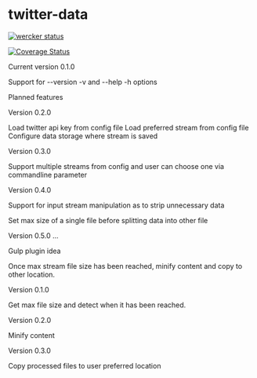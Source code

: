 twitter-data
============
[![wercker status](https://app.wercker.com/status/f01ac315298003f64b90b810b1157786/s "wercker status")](https://app.wercker.com/project/bykey/f01ac315298003f64b90b810b1157786)

[![Coverage Status](https://coveralls.io/repos/mpiivonen/twitter-data/badge.png?branch=master)](https://coveralls.io/r/mpiivonen/twitter-data?branch=master)

Current version 0.1.0

Support for --version -v and --help -h options

Planned features

Version 0.2.0

Load twitter api key from config file
Load preferred stream from config file
Configure data storage where stream is saved

Version 0.3.0

Support multiple streams from config
and user can choose one via commandline parameter

Version 0.4.0

Support for input stream manipulation as
to strip unnecessary data

Set max size of a single file before splitting
data into other file

Version 0.5.0
...

Gulp plugin idea

Once max stream file size has been reached,
minify content and copy to other location.

Version 0.1.0

Get max file size and detect when it has been reached.

Version 0.2.0

Minify content

Version 0.3.0

Copy processed files to user preferred location
